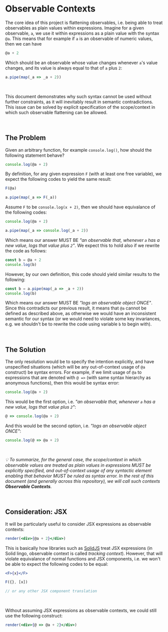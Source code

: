 # Observable Contexts

The core idea of this project is flattening observables, i.e. being able to treat observables as plain values within expressions. Imagine for a given observable, `a`, we use it within expressions as a plain value with the syntax `@a`. This means that for example if `a` is an observable of numeric values, then we can have
```js
@a + 2
```
Which should be an observable whose value changes whenever `a`'s value changes, and its value is always equal to that of `a` plus `2`:
```js
a.pipe(map(_a => _a + 2))
```

<br>

This document demonstrates why such syntax cannot be used without further constraints, as it will inevitably result in semantic contradictions. This issue can be solved by explicit specification of the scope/context in which such observable flattening can be allowed.

<br>

## The Problem

Given an arbitrary function, for example `console.log()`, how should the following statement behave?
```js
console.log(@a + 2)
```

By definition, for any given expression `F` (with at least one free variable), we expect the following codes to yield the same result:
```js
F(@a)
```
```js
a.pipe(map(_a => F(_a))
```
Assume `F` to be `console.log(x + 2)`, then we should have equivalance of the following codes:
```js
console.log(@a + 2)
```
```js
a.pipe(map(_a => console.log(_a + 2))
```
Which means our answer MUST BE _"an observable that, whenever `a` has a new value, logs that value plus `2`"_. We expect this to hold also if we rewrite the code as follows:
```js
const b = @a + 2
console.log(b)
```
However, by our own definition, this code should yield similar results to the following:
```js
const b = a.pipe(map(_a => _a + 2))
console.log(b)
```
Which means our answer MUST BE _"logs an observable object ONCE"_. Since this contradicts our previous result, it means that `@a` cannot be defined as described above, as otherwise we would have an inconsistent semantic for our syntax (or we would need to violate some key invariances, e.g. we shouldn't be to rewrite the code using variable `b` to begin with).

<br>

## The Solution

The only resolution would be to specify the intention explicitly, and have unspecified situations (which will be any out-of-context usage of `@a` construct) be syntax errors. For example, if we limit usage of `@a` to expressions that are denoted with `@ =>` (with same syntax hierarchy as anonymous functions), then this would be syntax error:
```js
console.log(@a + 2)
```
This would be the first option, i.e. _"an observable that, whenever `a` has a new value, logs that value plus `2`"_:
```js
@ => console.log(@a + 2)
```
And this would be the second option, i.e. _"logs an observable object ONCE"_:
```js
console.log(@ => @a + 2)
```

<br>

_💡 To summarize, for the general case, the scope/context in which observable values are treated as plain values in expressions MUST be explicitly specified, and out-of-context usage of any syntactic element enabling that behavior MUST be ruled as syntax error. In the rest of this document (and generally across this repository), we will call such contexts **Observable Contexts**._

<br>

## Consideration: JSX

It will be particularly useful to consider JSX expressions as observable contexts:

```jsx
render(<div>{@a + 2}</div>)
```

This is basically how libraries such as [SolidJS](https://www.solidjs.com) treat JSX expressions (in Solid lingo, observable context is called _tracking context_). However, that will violate equivalance of normal functions and JSX components, i.e. we won't be able to expect the following codes to be equal:
```jsx
<F>{x}</F>
```
```js
F({}, [x])

// or any other JSX component translation
```

<br>

Without assuming JSX expressions as observable contexts, we could still use the following construct:

```jsx
render(<div>{@ => @a + 2}</div>)
```

